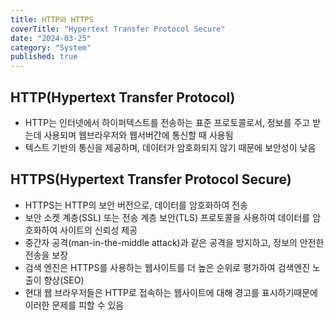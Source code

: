 ```yaml
---
title: HTTP와 HTTPS
coverTitle: "Hypertext Transfer Protocol Secure"
date: "2024-03-25"
category: "System"
published: true
---
```


## HTTP(Hypertext Transfer Protocol)

- HTTP는 인터넷에서 하이퍼텍스트를 전송하는 표준 프로토콜로서, 정보를 주고 받는데 사용되며 웹브라우저와 웹서버간에 통신할 때 사용됨
- 텍스트 기반의 통신을 제공하며, 데이터가 암호화되지 않기 때문에 보안성이 낮음

## HTTPS(Hypertext Transfer Protocol Secure)

- HTTPS는 HTTP의 보안 버전으로, 데이터를 암호화하여 전송
- 보안 소켓 계층(SSL) 또는 전송 계층 보안(TLS) 프로토콜을 사용하여 데이터를 암호화하여 사이트의 신뢰성 제공
- 중간자 공격(man-in-the-middle attack)과 같은 공격을 방지하고, 정보의 안전한 전송을 보장
- 검색 엔진은 HTTPS를 사용하는 웹사이트를 더 높은 순위로 평가하여 검색엔진 노출이 향상(SEO)
- 현대 웹 브라우저들은 HTTP로 접속하는 웹사이트에 대해 경고를 표시하기때문에 이러한 문제를 피할 수 있음
